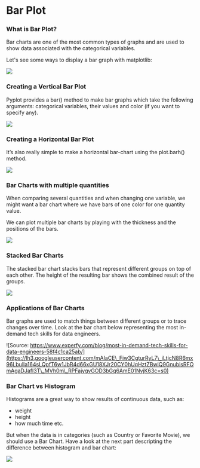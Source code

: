 # Bar Plot

### What is Bar Plot?

Bar charts are one of the most common types of graphs and are used to show data associated with the categorical variables.

Let's see some ways to display a bar graph with matplotlib:

![](https://lh5.googleusercontent.com/V8gTNk-5aFYygCcpCkswer20BfvGsiYEkON8d5wkeeEp1oD6ro6iS-0YqWH3C\_AOzmdXXtXPXv4qhiTayIgELgTCmBq8srI19QazuP-sF5PGe862Puy6kn3JsZXfOF9uExRpLyo5Jig=s0)

### Creating a Vertical Bar Plot

Pyplot provides a bar() method to make bar graphs which take the following arguments: categorical variables, their values and color (if you want to specify any).&#x20;

![](https://lh3.googleusercontent.com/9Yjvsny\_nZXEMKTEipmnoOIr9ZrGMjk8xbGFCaFomdiOjmMDAH41PRMNINzmuaIAVW64ZlkbX3HOfasyAS0gqbl8MykeTAUUzPHyUzhbjMDTwo8TiDGL746Jb7xnZncVTA1Y1YoEm1Y=s0)

### Creating a Horizontal Bar Plot

It’s also really simple to make a horizontal bar-chart using the plot.barh() method.

![](https://lh3.googleusercontent.com/Dkf0RNQLSLOtXkidVVtZOVgaxpn9WXwdkR\_Ynn4Mqyh2anxJhisK3GiViejorgYKdT5zWavZo1ghS6iDTz9GHBWHmAfsHdz5wEFGOXjpnw-jbbvV7pyxe1KGo6ik6dbq3eVcwI8drks=s0)

### Bar Charts with multiple quantities

When comparing several quantities and when changing one variable, we might want a bar chart where we have bars of one color for one quantity value.

We can plot multiple bar charts by playing with the thickness and the positions of the bars.

![](https://lh3.googleusercontent.com/ZVEEYli6g2gwm-kxkk1tyhBkyGFWFmMtkdxRaFDjsnvtUvQvudIjVb0o10lYtVx1KK\_hqcBJXmY4m7nAsav5Vt-qG0jFADhhh4OUydlcOjHJPwUpYEBHc\_gJ\_OE10\_\_zM1Qwcb-iih8=s0)

### Stacked Bar Charts&#x20;

The stacked bar chart stacks bars that represent different groups on top of each other. The height of the resulting bar shows the combined result of the groups.

![](https://lh5.googleusercontent.com/pDrzlLeu6ts6ojvFn2TYCMxHLKJitQg1ZND-tNpzQylLOlHbydUITNzbm2WaGHFO5lqbDoXlRDEezqcCiUdYYzXuNk2yfGyIwGb5vo-jHLmjG1PJQJNnOFLQuANKMu3QFjF2f4Drx-8=s0)

### Applications of Bar Charts&#x20;

Bar graphs are used to match things between different groups or to trace changes over time. Look at the bar chart below representing the most in-demand tech skills for data engineers.

![Source: https://www.experfy.com/blog/most-in-demand-tech-skills-for-data-engineers-58f4c1ca25ab/](https://lh3.googleusercontent.com/mAIaCE\_Fiw3CgturRyL7\_iLtjcN8R6mx96LbulIa164sLQpfT6w1JbR4d66xGU18XJr20CY0hUqHztZBwiQ9GnubisRFOmAgaDJafI3T\_MVh0m\_RPFajygvGOD3bGq6AmE01NvjK63c=s0)

### Bar Chart vs Histogram

Histograms are a great way to show results of continuous data, such as:

* weight
* height
* how much time etc.

But when the data is in categories (such as Country or Favorite Movie), we should use a Bar Chart. Have a look at the next part descripting the difference between histogram and bar chart:

![](https://lh3.googleusercontent.com/VGoOA7nH3QLm6oSp66xzly0W-LDDY7hmWAU9FJ32btaC3kxyYY8GgbVtJlNqbIFVxWUcC9PzNWDXXrUOwldoEElOzMP5MyD-RkMz9gVPpBDaSTlMTh13uILZAZgdW1w\_mxuyLhskY20=s0)
